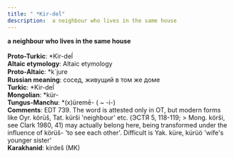 ```yaml
---
title: " *Kir-deĺ"
description:  a neighbour who lives in the same house
---
```

<strong> a neighbour who lives in the same house</strong><br><br>
<strong>Proto-Turkic</strong>:  *Kir-deĺ<br>
<strong>Altaic etymology</strong>:  Altaic etymology<br>
<strong> Proto-Altaic</strong>:  *k`i̯ure<br>
<strong>Russian meaning</strong>:  сосед, живущий в том же доме<br>
<strong>Turkic</strong>:  *Kir-deĺ<br>
<strong>Mongolian</strong>:  *kür-<br>
<strong>Tungus-Manchu</strong>:  *(x)üremē- ( ~ -i-)<br>
<strong>Comments</strong>:  EDT 739. The word is attested only in OT, but modern forms like Oyr. körüš, Tat. kürši 'neighbour' etc. (ЭСТЯ 5, 118-119; > Mong. körši, see Clark 1980, 41) may actually belong here, being transformed under the influence of körüš- 'to see each other'. Difficult is Yak. küre, kürüö 'wife's younger sister'<br>
<strong>Karakhanid</strong>:  kirdeš (MK)<br>


